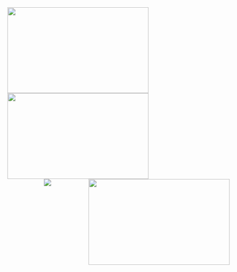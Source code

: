 <div>
<img height="195px" align="left" width="320px" src="https://github-readme-stats.vercel.app/api?username=jkingfirst&show_icons=true&theme=radical" /><img height="195px" width="320px" align="center" src="https://github-readme-streak-stats.herokuapp.com/?user=jkingfirst&theme=dark" /><img height="195px" align="right" width="320px" src="https://github-readme-stats.vercel.app/api/top-langs/?username=jkingfirst&layout=compact&hide_title=true&hide_border=true&langs_count=6&text_color=23ecd5&icon_color=fff&bg_color=000&theme=graywhite" /> 
</div>

<div align="center"> <img src="https://activity-graph.herokuapp.com/graph?username=jkingfirst&theme=xcode" /> </div>
